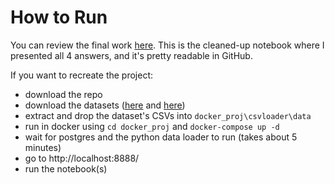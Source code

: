 # How to Run
You can review the final work [here](https://github.com/ajkarella/tj07182023/blob/main/docker_proj/notebooks/clean_data_exploration.ipynb). This is the cleaned-up notebook where I presented all 4 answers, and it's pretty readable in GitHub.

If you want to recreate the project:
 - download the repo
 - download the datasets ([here](https://www.kaggle.com/datasets/gauthamp10/apple-appstore-apps) and [here](https://www.kaggle.com/datasets/gauthamp10/google-playstore-apps))
 - extract and drop the dataset's CSVs into `docker_proj\csvloader\data`
 - run in docker using `cd docker_proj` and `docker-compose up -d`
 - wait for postgres and the python data loader to run (takes about 5 minutes)
 - go to http://localhost:8888/
 - run the notebook(s)
